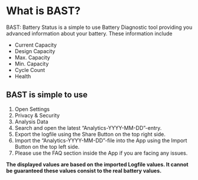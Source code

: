 # What is BAST? 
BAST: Battery Status is a simple to use Battery Diagnostic tool providing you advanced information about your battery. These information include

* Current Capacity
* Design Capacity
* Max. Capacity
* Min. Capacity
* Cycle Count
* Health

## BAST is simple to use

1. Open Settings
2. Privacy & Security
3. Analysis Data
4. Search and open the latest “Analytics-YYYY-MM-DD”-entry.
5. Export the logfile using the Share Button on the top right side.
6. Import the “Analytics-YYYY-MM-DD”-file into the App using the Import Button on the top left side.
7. Please use the FAQ section inside the App if you are facing any issues.


**The displayed values are based on the imported Logfile values. It cannot be guaranteed these values consist to the real battery values.**
